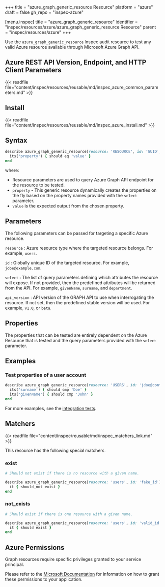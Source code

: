 +++
title = "azure_graph_generic_resource Resource"
platform = "azure"
draft = false
gh_repo = "inspec-azure"

[menu.inspec]
title = "azure_graph_generic_resource"
identifier = "inspec/resources/azure/azure_graph_generic_resource Resource"
parent = "inspec/resources/azure"
+++

Use the `azure_graph_generic_resource` Inspec audit resource to test any valid Azure resource available through Microsoft Azure Graph API.

## Azure REST API Version, Endpoint, and HTTP Client Parameters

{{< readfile file="content/inspec/resources/reusable/md/inspec_azure_common_parameters.md" >}}

## Install

{{< readfile file="content/inspec/resources/reusable/md/inspec_azure_install.md" >}}

## Syntax

```ruby
describe azure_graph_generic_resource(resource: 'RESOURCE', id: 'GUID', select: %w(attributes to be tested)) do
  its('property') { should eq 'value' }
end
```

where:

- Resource parameters are used to query Azure Graph API endpoint for the resource to be tested.
- `property` - This generic resource dynamically creates the properties on the fly based on the property names provided with the `select` parameter.
- `value` is the expected output from the chosen property.

## Parameters

The following parameters can be passed for targeting a specific Azure resource.

`resource`
: Azure resource type where the targeted resource belongs. For example, `users`.

`id`
: Globally unique ID of the targeted resource. For example, `jdoe@example.com`.

`select`
: The list of query parameters defining which attributes the resource will expose. If not provided, then the predefined attributes will be returned from the API. For example, `givenName`, `surname`, and `department`.

`api_version`
: API version of the GRAPH API to use when interrogating the resource. If not set, then the predefined stable version will be used. For example, `v1.0`, or `beta`.

## Properties

The properties that can be tested are entirely dependent on the Azure Resource that is tested and the query parameters provided with the `select` parameter.

## Examples

### Test properties of a user account

```ruby
describe azure_graph_generic_resource(resource: 'USERS', id: 'jdoe@contoso.com', select: %w{ surname givenName }) do
  its('surname') { should cmp 'Doe' }
  its('givenName') { should cmp 'John' }
end
```

For more examples, see the [integration tests](https://github.com/inspec/inspec-azure/blob/main/test/integration/verify/controls/azure_graph_generic_resource.rb).

## Matchers

{{< readfile file="content/inspec/reusable/md/inspec_matchers_link.md" >}}

This resource has the following special matchers.

### exist

```ruby
# Should not exist if there is no resource with a given name.

describe azure_graph_generic_resource(resource: 'users', id: 'fake_id') do
  it { should_not exist }
end
```

### not_exists

```ruby
# Should exist if there is one resource with a given name.

describe azure_graph_generic_resource(resource: 'users', id: 'valid_id') do
  it { should exist }
end
```

## Azure Permissions

Graph resources require specific privileges granted to your service principal.

Please refer to the [Microsoft Documentation](https://docs.microsoft.com/en-us/azure/active-directory/develop/active-directory-integrating-applications#updating-an-application) for information on how to grant these permissions to your application.

